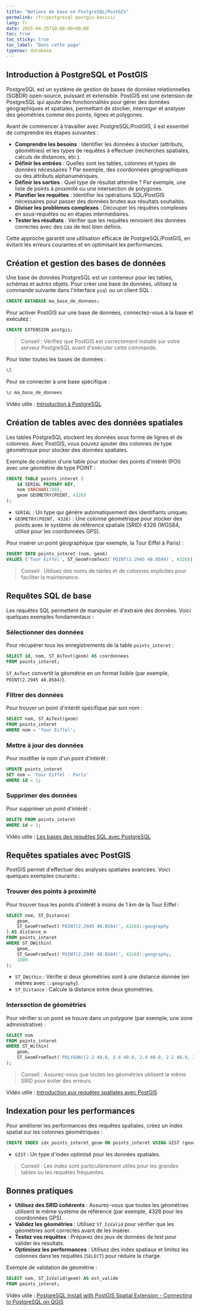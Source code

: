 ```yaml
---
title: "Notions de base en PostgreSQL/PostGIS"
permalink: /fr/postgresql-postgis-basics/
lang: fr
date: 2025-04-25T10:00:00+00:00
toc: true
toc_sticky: true
toc_label: "Dans cette page"
typenav: database
---
```


## Introduction à PostgreSQL et PostGIS

PostgreSQL est un système de gestion de bases de données relationnelles (SGBDR) open-source, puissant et extensible. PostGIS est une extension de PostgreSQL qui ajoute des fonctionnalités pour gérer des données géographiques et spatiales, permettant de stocker, interroger et analyser des géométries comme des points, lignes et polygones.

Avant de commencer à travailler avec PostgreSQL/PostGIS, il est essentiel de comprendre les étapes suivantes :

* **Comprendre les besoins** : Identifier les données à stocker (attributs, géométries) et les types de requêtes à effectuer (recherches spatiales, calculs de distances, etc.).
* **Définir les entrées** : Quelles sont les tables, colonnes et types de données nécessaires ? Par exemple, des coordonnées géographiques ou des attributs alphanumériques.
* **Définir les sorties** : Quel type de résultat attendre ? Par exemple, une liste de points à proximité ou une intersection de polygones.
* **Planifier les requêtes** : Identifier les opérations SQL/PostGIS nécessaires pour passer des données brutes aux résultats souhaités.
* **Diviser les problèmes complexes** : Découper les requêtes complexes en sous-requêtes ou en étapes intermédiaires.
* **Tester les résultats** : Vérifier que les requêtes renvoient des données correctes avec des cas de test bien définis.

Cette approche garantit une utilisation efficace de PostgreSQL/PostGIS, en évitant les erreurs courantes et en optimisant les performances.

## Création et gestion des bases de données

Une base de données PostgreSQL est un conteneur pour les tables, schémas et autres objets. Pour créer une base de données, utilisez la commande suivante dans l'interface `psql` ou un client SQL :

```sql
CREATE DATABASE ma_base_de_donnees;
```

Pour activer PostGIS sur une base de données, connectez-vous à la base et exécutez :

```sql
CREATE EXTENSION postgis;
```

> Conseil : Vérifiez que PostGIS est correctement installé sur votre serveur PostgreSQL avant d'exécuter cette commande.

Pour lister toutes les bases de données :

```sql
\l
```

Pour se connecter à une base spécifique :

```sql
\c ma_base_de_donnees
```

Vidéo utile : [Introduction à PostgreSQL](https://youtu.be/4vJy2N7tQ0Q)

## Création de tables avec des données spatiales

Les tables PostgreSQL stockent les données sous forme de lignes et de colonnes. Avec PostGIS, vous pouvez ajouter des colonnes de type géométrique pour stocker des données spatiales.

Exemple de création d'une table pour stocker des points d'intérêt (POI) avec une géométrie de type POINT :

```sql
CREATE TABLE points_interet (
    id SERIAL PRIMARY KEY,
    nom VARCHAR(100),
    geom GEOMETRY(POINT, 4326)
);
```

- `SERIAL` : Un type qui génère automatiquement des identifiants uniques.
- `GEOMETRY(POINT, 4326)` : Une colonne géométrique pour stocker des points avec le système de référence spatiale (SRID) 4326 (WGS84, utilisé pour les coordonnées GPS).

Pour insérer un point géographique (par exemple, la Tour Eiffel à Paris) :

```sql
INSERT INTO points_interet (nom, geom)
VALUES ('Tour Eiffel', ST_GeomFromText('POINT(2.2945 48.8584)', 4326));
```

> Conseil : Utilisez des noms de tables et de colonnes explicites pour faciliter la maintenance.

## Requêtes SQL de base

Les requêtes SQL permettent de manipuler et d'extraire des données. Voici quelques exemples fondamentaux :

### Sélectionner des données

Pour récupérer tous les enregistrements de la table `points_interet` :

```sql
SELECT id, nom, ST_AsText(geom) AS coordonnees
FROM points_interet;
```

`ST_AsText` convertit la géométrie en un format lisible (par exemple, `POINT(2.2945 48.8584)`).

### Filtrer des données

Pour trouver un point d'intérêt spécifique par son nom :

```sql
SELECT nom, ST_AsText(geom)
FROM points_interet
WHERE nom = 'Tour Eiffel';
```

### Mettre à jour des données

Pour modifier le nom d'un point d'intérêt :

```sql
UPDATE points_interet
SET nom = 'Tour Eiffel - Paris'
WHERE id = 1;
```

### Supprimer des données

Pour supprimer un point d'intérêt :

```sql
DELETE FROM points_interet
WHERE id = 1;
```

Vidéo utile : [Les bases des requêtes SQL avec PostgreSQL](https://youtu.be/7S_tz1z_5bA)

## Requêtes spatiales avec PostGIS

PostGIS permet d'effectuer des analyses spatiales avancées. Voici quelques exemples courants :

### Trouver des points à proximité

Pour trouver tous les points d'intérêt à moins de 1 km de la Tour Eiffel :

```sql
SELECT nom, ST_Distance(
    geom,
    ST_GeomFromText('POINT(2.2945 48.8584)', 4326)::geography
) AS distance_m
FROM points_interet
WHERE ST_DWithin(
    geom,
    ST_GeomFromText('POINT(2.2945 48.8584)', 4326)::geography,
    1000
);
```

- `ST_DWithin` : Vérifie si deux géométries sont à une distance donnée (en mètres avec `::geography`).
- `ST_Distance` : Calcule la distance entre deux géométries.

### Intersection de géométries

Pour vérifier si un point se trouve dans un polygone (par exemple, une zone administrative) :

```sql
SELECT nom
FROM points_interet
WHERE ST_Within(
    geom,
    ST_GeomFromText('POLYGON((2.2 48.8, 2.4 48.8, 2.4 48.9, 2.2 48.9, 2.2 48.8))', 4326)
);
```

> Conseil : Assurez-vous que toutes les géométries utilisent le même SRID pour éviter des erreurs.

Vidéo utile : [Introduction aux requêtes spatiales avec PostGIS](https://youtu.be/8BveB1N0b2U)

## Indexation pour les performances

Pour améliorer les performances des requêtes spatiales, créez un index spatial sur les colonnes géométriques :

```sql
CREATE INDEX idx_points_interet_geom ON points_interet USING GIST (geom);
```

- `GIST` : Un type d'index optimisé pour les données spatiales.

> Conseil : Les index sont particulièrement utiles pour les grandes tables ou les requêtes fréquentes.

## Bonnes pratiques

- **Utilisez des SRID cohérents** : Assurez-vous que toutes les géométries utilisent le même système de référence (par exemple, 4326 pour les coordonnées GPS).
- **Validez les géométries** : Utilisez `ST_IsValid` pour vérifier que les géométries sont correctes avant de les insérer.
- **Testez vos requêtes** : Préparez des jeux de données de test pour valider les résultats.
- **Optimisez les performances** : Utilisez des index spatiaux et limitez les colonnes dans les requêtes (`SELECT`) pour réduire la charge.

Exemple de validation de géométrie :

```sql
SELECT nom, ST_IsValid(geom) AS est_valide
FROM points_interet;
```

Vidéo utile : [PostgreSQL Install with PostGIS Spatial Extension - Connecting to PostgreSQL on QGIS](https://www.youtube.com/watch?v=ZaFJQg29ZQ4)